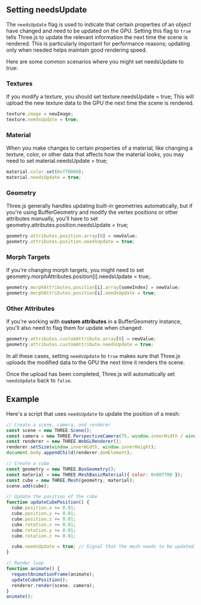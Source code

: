 ## Setting needsUpdate

The `needsUpdate` flag is used to indicate that certain properties of an object have changed and need to be updated on the GPU. Setting this flag to `true` tells Three.js to update the relevant information the next time the scene is rendered. This is particularly important for performance reasons; updating only when needed helps maintain good rendering speed.

Here are some common scenarios where you might set needsUpdate to true:

### Textures
If you modify a texture, you should set texture.needsUpdate = true; This will upload the new texture data to the GPU the next time the scene is rendered.

```javascript
texture.image = newImage;
texture.needsUpdate = true;
```

### Material
When you make changes to certain properties of a material, like changing a texture, color, or other data that affects how the material looks, you may need to set material.needsUpdate = true;

```javascript
material.color.set(0xff0000);
material.needsUpdate = true;
```

### Geometry
Three.js generally handles updating built-in geometries automatically, but if you're using BufferGeometry and modify the vertex positions or other attributes manually, you'll have to set geometry.attributes.position.needsUpdate = true;

```javascript
geometry.attributes.position.array[0] = newValue;
geometry.attributes.position.needsUpdate = true;
```

### Morph Targets
If you're changing morph targets, you might need to set geometry.morphAttributes.position[i].needsUpdate = true;.

```javascript
geometry.morphAttributes.position[i].array[someIndex] = newValue;
geometry.morphAttributes.position[i].needsUpdate = true;
```

### Other Attributes
If you're working with **custom attributes** in a BufferGeometry instance, you'll also need to flag them for update when changed:

```javascript
geometry.attributes.customAttribute.array[0] = newValue;
geometry.attributes.customAttribute.needsUpdate = true;
```

In all these cases, setting `needsUpdate` to `true` makes sure that Three.js uploads the modified data to the GPU the next time it renders the scene.

Once the upload has been completed, Three.js will automatically set `needsUpdate` back to `false`.

## Example

Here's a script that uses `needsUpdate` to update the position of a mesh:

```javascript
// Create a scene, camera, and renderer
const scene = new THREE.Scene();
const camera = new THREE.PerspectiveCamera(75, window.innerWidth / window.innerHeight, 0.1, 1000);
const renderer = new THREE.WebGLRenderer();
renderer.setSize(window.innerWidth, window.innerHeight);
document.body.appendChild(renderer.domElement);

// Create a cube
const geometry = new THREE.BoxGeometry();
const material = new THREE.MeshBasicMaterial({ color: 0x00ff00 });
const cube = new THREE.Mesh(geometry, material);
scene.add(cube);

// Update the position of the cube
function updateCubePosition() {
  cube.position.x += 0.01;
  cube.position.y += 0.01;
  cube.position.z += 0.01;
  cube.rotation.x += 0.01;
  cube.rotation.y += 0.01;
  cube.rotation.z += 0.01;

  cube.needsUpdate = true; // Signal that the mesh needs to be updated
}

// Render loop
function animate() {
  requestAnimationFrame(animate);
  updateCubePosition();
  renderer.render(scene, camera);
}
animate();
```

<br>
